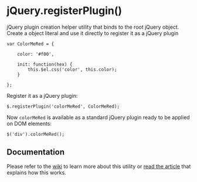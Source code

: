 jQuery.registerPlugin()
=======================

jQuery plugin creation helper utility that binds to the root jQuery object. Create a object literal and use it directly to register it as a jQuery plugin

```
var ColorMeRed = {

    color: '#f00',

    init: function(hex) {
        this.$el.css('color', this.color);
    }

};
```

Register it as a jQuery plugin:

`$.registerPlugin('colorMeRed', ColorMeRed);`

Now `colorMeRed` is available as a standard jQuery plugin ready to be applied on DOM elements:

`$('div').colorMeRed();`

## Documentation

Please refer to the [wiki](https://github.com/walmik/jquery.register-plugin/wiki/jQuery.registerPlugin) to learn more about this utility or [read the article](http://www.walmik.com/2014/08/a-whole-new-way-of-writing-jquery-plugins/) that explains how this works.
